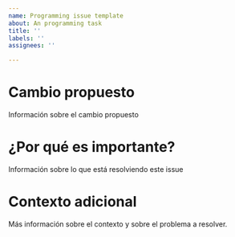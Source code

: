 ```yaml
---
name: Programming issue template
about: An programming task
title: ''
labels: ''
assignees: ''

---
```


# Cambio propuesto
Información sobre el cambio propuesto

# ¿Por qué es importante?
Información sobre lo que está resolviendo este issue

# Contexto adicional
Más información sobre el contexto y sobre el problema a resolver.
